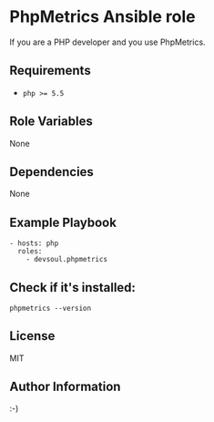 PhpMetrics Ansible role
=========

If you are a PHP developer and you use PhpMetrics.

Requirements
------------
  - `php >= 5.5` 

Role Variables
--------------
None

Dependencies
------------
None

Example Playbook
----------------
    - hosts: php
      roles:
        - devsoul.phpmetrics

Check if it's installed:
------
    phpmetrics --version

License
-------
MIT

Author Information
------------------

:-)
